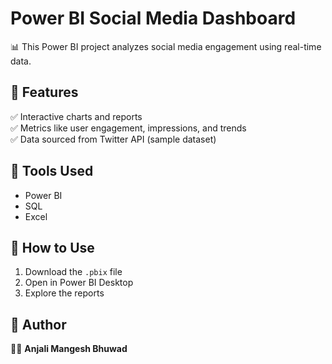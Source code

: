 # Power BI Social Media Dashboard  
📊 This Power BI project analyzes social media engagement using real-time data.  

## 🔹 Features  
✅ Interactive charts and reports  
✅ Metrics like user engagement, impressions, and trends  
✅ Data sourced from Twitter API (sample dataset)  

## 🔹 Tools Used  
- Power BI  
- SQL  
- Excel

## 🔹 How to Use  
1. Download the `.pbix` file  
2. Open in Power BI Desktop  
3. Explore the reports  

## 🔹 Author  
👩‍💻 **Anjali Mangesh Bhuwad**  
